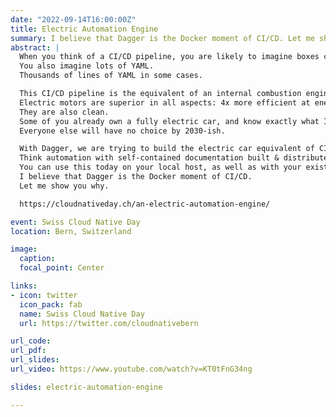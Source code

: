 ```yaml
---
date: "2022-09-14T16:00:00Z"
title: Electric Automation Engine
summary: I believe that Dagger is the Docker moment of CI/CD. Let me show you why.
abstract: |
  When you think of a CI/CD pipeline, you are likely to imagine boxes connected by lines and an implied execution flow from left to right.
  You also imagine lots of YAML.
  Thousands of lines of YAML in some cases.

  This CI/CD pipeline is the equivalent of an internal combustion engine, a complicated piece of machinery that is slow and inefficient at converting dead dinosaurs into kinetic energy.
  Electric motors are superior in all aspects: 4x more efficient at energy conversion, simple in comparison & all the torque all the time.
  They are also clean.
  Some of you already own a fully electric car, and know exactly what I mean.
  Everyone else will have no choice by 2030-ish.

  With Dagger, we are trying to build the electric car equivalent of CI/CD.
  Think automation with self-contained documentation built & distributed as reusable packages.
  You can use this today on your local host, as well as with your existing CI platform.
  I believe that Dagger is the Docker moment of CI/CD.
  Let me show you why.

  https://cloudnativeday.ch/an-electric-automation-engine/

event: Swiss Cloud Native Day
location: Bern, Switzerland

image:
  caption:
  focal_point: Center

links:
- icon: twitter
  icon_pack: fab
  name: Swiss Cloud Native Day
  url: https://twitter.com/cloudnativebern

url_code:
url_pdf:
url_slides:
url_video: https://www.youtube.com/watch?v=KT0tFnG34ng

slides: electric-automation-engine

---
```

